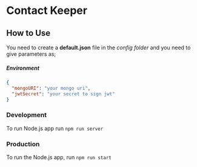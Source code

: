 # Contact Keeper


## How to Use
You need to create a **default.json** file in the *config folder*  and you need to 
give parameters as;

##### Environment
```json
{
  "mongoURI": "your mongo uri",
  "jwtSecret": "your secret to sign jwt"
}
```

### Development
To run Node.js app run `npm run server`

### Production
To run the Node.js app, run `npm run start`
